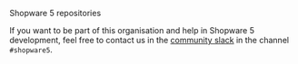 Shopware 5 repositories

If you want to be part of this organisation and help in Shopware 5 development, feel free to contact us in the [community slack](https://slack.shopware.com) in the channel `#shopware5`.

